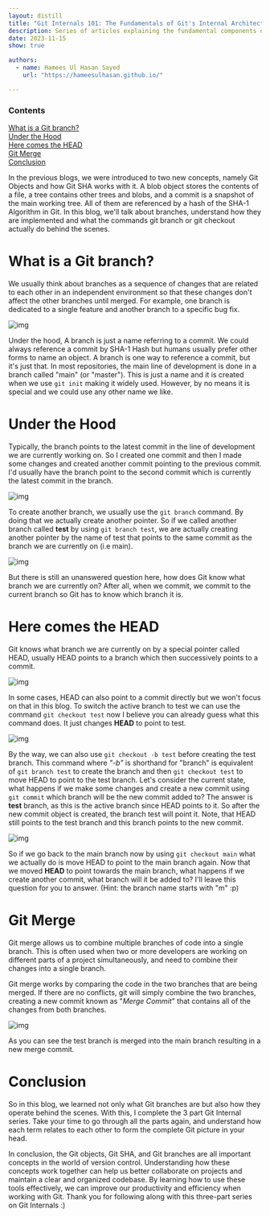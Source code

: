 ```yaml
---
layout: distill
title: "Git Internals 101: The Fundamentals of Git's Internal Architecture (Part 3 of 3)"
description: Series of articles explaining the fundamental components of Git
date: 2023-11-15
show: true

authors:
  - name: Hamees Ul Hasan Sayed
    url: "https://hameesulhasan.github.io/"

---
```

<d-contents>
  <nav class="l-text figcaption">
  <h3>Contents</h3>
    <div><a href="#heading-what-is-a-git-branch">What is a Git branch?</a></div>
    <div><a href="#heading-under-the-hood">Under the Hood</a></div>
    <div><a href="#heading-here-comes-the-head">Here comes the HEAD</a></div>
    <div><a href="#heading-git-merge">Git Merge</a></div>
    <div><a href="#heading-conclusion">Conclusion</a></div>
    <!-- <ul>
       <li><a href="#subsection">Subsection</a></li>
    </ul> -->
  </nav>
</d-contents>


<p>In the previous blogs, we were introduced to two new concepts, namely Git Objects and how Git SHA works with it. A blob object stores the contents of a file, a tree contains other trees and blobs, and a commit is a snapshot of the main working tree. All of them are referenced by a hash of the SHA-1 Algorithm in Git. In this blog, we'll talk about branches, understand how they are implemented and what the commands git branch or git checkout actually do behind the scenes.</p>
<h1 id="heading-what-is-a-git-branch">What is a Git branch?</h1>
<p>We usually think about branches as a sequence of changes that are related to each other in an independent environment so that these changes don't affect the other branches until merged. For example, one branch is dedicated to a single feature and another branch to a specific bug fix.</p>
<p><img loading="lazy" src="https://project-assets.showwcase.com/700x/11561/1670257539518-Screenshot%2520from%25202022-12-05%252021-54-42.png?type=webp" alt="img" /></p>
<p>Under the hood, A branch is just a name referring to a commit. We could always reference a commit by SHA-1 Hash but humans usually prefer other forms to name an object. A branch is one way to reference a commit, but it's just that. In most repositories, the main line of development is done in a branch called "main" (or "master"). This is just a name and it is created when we use <code>git init</code> making it widely used. However, by no means it is special and we could use any other name we like.</p>
<h1 id="heading-under-the-hood">Under the Hood</h1>
<p>Typically, the branch points to the latest commit in the line of development we are currently working on. So I created one commit and then I made some changes and created another commit pointing to the previous commit. I'd usually have the branch point to the second commit which is currently the latest commit in the branch.</p>
<p><img loading="lazy" src="https://project-assets.showwcase.com/700x/11561/1670270154476-Screenshot%2520from%25202022-12-06%252000-31-29.png?type=webp" alt="img" /></p>
<p>To create another branch, we usually use the <code>git branch</code> command. By doing that we actually create another pointer. So if we called another branch called <strong>test</strong> by using <code>git branch test</code>, we are actually creating another pointer by the name of test that points to the same commit as the branch we are currently on (i.e main).</p>
<p><img loading="lazy" src="https://project-assets.showwcase.com/700x/11561/1670270428601-Screenshot%2520from%25202022-12-06%252001-30-06.png?type=webp" alt="img" /></p>
<p>But there is still an unanswered question here, how does Git know what branch we are currently on? After all, when we commit, we commit to the current branch so Git has to know which branch it is.</p>
<h1 id="heading-here-comes-the-head">Here comes the HEAD</h1>
<p>Git knows what branch we are currently on by a special pointer called HEAD, usually HEAD points to a branch which then successively points to a commit.</p>
<p><img loading="lazy" src="https://project-assets.showwcase.com/700x/11561/1670271423842-Screenshot%2520from%25202022-12-06%252001-46-47.png?type=webp" alt="img" /></p>
<p>In some cases, HEAD can also point to a commit directly but we won't focus on that in this blog. To switch the active branch to test we can use the command <code>git checkout test</code> now I believe you can already guess what this command does. It just changes <strong>HEAD</strong> to point to test.</p>
<p><img loading="lazy" src="https://project-assets.showwcase.com/700x/11561/1670271400625-Screenshot%2520from%25202022-12-06%252001-46-36.png?type=webp" alt="img" /></p>
<p>By the way, we can also use <code>git checkout -b test</code> before creating the test branch. This command where <em>"-b"</em> is shorthand for "branch" is equivalent of <code>git branch test</code> to create the branch and then <code>git checkout test</code> to move HEAD to point to the test branch. Let's consider the current state, what happens if we make some changes and create a new commit using <code>git commit</code> which branch will be the new commit added to? The answer is <strong>test</strong> branch, as this is the active branch since HEAD points to it. So after the new commit object is created, the branch test will point it. Note, that HEAD still points to the test branch and this branch points to the new commit.</p>
<p><img loading="lazy" src="https://project-assets.showwcase.com/700x/11561/1670272373826-Screenshot%2520from%25202022-12-06%252002-02-35.png?type=webp" alt="img" /></p>
<p>So if we go back to the main branch now by using <code>git checkout main</code> what we actually do is move HEAD to point to the main branch again. Now that we moved <strong>HEAD</strong> to point towards the main branch, what happens if we create another commit, what branch will it be added to? I'll leave this question for you to answer. (Hint: the branch name starts with "m" :p)</p>
<h1 id="heading-git-merge">Git Merge</h1>
<p>Git merge allows us to combine multiple branches of code into a single branch. This is often used when two or more developers are working on different parts of a project simultaneously, and need to combine their changes into a single branch.</p>
<p>Git merge works by comparing the code in the two branches that are being merged. If there are no conflicts, git will simply combine the two branches, creating a new commit known as "<em>Merge Commit</em>" that contains all of the changes from both branches.</p>
<p><img loading="lazy" src="https://project-assets.showwcase.com/700x/11561/1670273570491-Screenshot%2520from%25202022-12-06%252002-20-55.png?type=webp" alt="img" /></p>
<p>As you can see the test branch is merged into the main branch resulting in a new merge commit.</p>
<h1 id="heading-conclusion">Conclusion</h1>
<p>So in this blog, we learned not only what Git branches are but also how they operate behind the scenes. With this, I complete the 3 part Git Internal series. Take your time to go through all the parts again, and understand how each term relates to each other to form the complete Git picture in your head.</p>
<p>In conclusion, the Git objects, Git SHA, and Git branches are all important concepts in the world of version control. Understanding how these concepts work together can help us better collaborate on projects and maintain a clear and organized codebase. By learning how to use these tools effectively, we can improve our productivity and efficiency when working with Git. Thank you for following along with this three-part series on Git Internals :)</p>